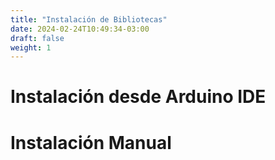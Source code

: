 ```yaml
---
title: "Instalación de Bibliotecas"
date: 2024-02-24T10:49:34-03:00
draft: false
weight: 1
---
```


# Instalación desde Arduino IDE

# Instalación Manual
